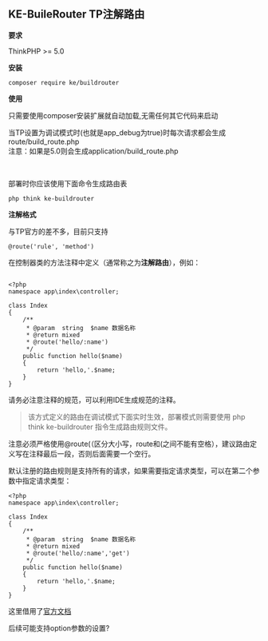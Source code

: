 ## KE-BuileRouter TP注解路由

**要求**

ThinkPHP >= 5.0

**安装**

```
composer require ke/buildrouter
```

**使用**

只需要使用composer安装扩展就自动加载,无需任何其它代码来启动<br/>

当TP设置为调试模式时(也就是app_debug为true)时每次请求都会生成route/build_route.php<br/>
注意：如果是5.0则会生成application/build_route.php


<br/>

部署时你应该使用下面命令生成路由表
```
php think ke-buildrouter
```



**注解格式**

与TP官方的差不多，目前只支持
```
@route('rule', 'method')
```
在控制器类的方法注释中定义（通常称之为**注解路由**），例如：

```

<?php
namespace app\index\controller;

class Index
{
    /**
     * @param  string  $name 数据名称
     * @return mixed
     * @route('hello/:name')
     */
	public function hello($name)
    {
    	return 'hello,'.$name;
    }
}
```
请务必注意注释的规范，可以利用IDE生成规范的注释。

> 该方式定义的路由在调试模式下面实时生效，部署模式则需要使用 php think ke-buildrouter 指令生成路由规则文件。

注意必须严格使用@route(（区分大小写，route和(之间不能有空格），建议路由定义写在注释最后一段，否则后面需要一个空行。

默认注册的路由规则是支持所有的请求，如果需要指定请求类型，可以在第二个参数中指定请求类型：
```
<?php
namespace app\index\controller;

class Index
{
    /**
     * @param  string  $name 数据名称
     * @return mixed
     * @route('hello/:name','get')
     */
	public function hello($name)
    {
    	return 'hello,'.$name;
    }
}
```

这里借用了[官方文档](https://www.kancloud.cn/manual/thinkphp5_1/469333)


后续可能支持option参数的设置?
